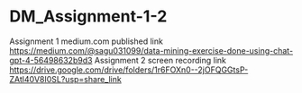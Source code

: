 # DM_Assignment-1-2
Assignment 1 medium.com published link
https://medium.com/@sagu031099/data-mining-exercise-done-using-chat-gpt-4-56498632b9d3
Assignment 2 screen recording link
https://drive.google.com/drive/folders/1r6FOXn0--2jOFQGGtsP-ZAtl40V8I0SL?usp=share_link

